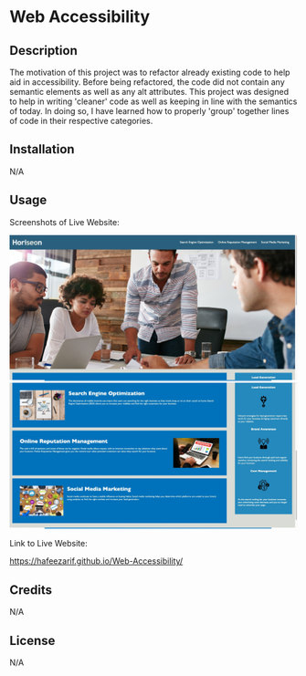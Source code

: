 # Web Accessibility

## Description
 
 The motivation of this project was to refactor already existing code to help aid in accessibility. Before being refactored, the code did not contain any semantic elements as well as any alt attributes. This project was designed to help in writing 'cleaner' code as well as keeping in line with the semantics of today. In doing so, I have learned how to properly 'group' together lines of code in their respective categories. 

## Installation

N/A

## Usage
Screenshots of Live Website:

![Screenshot of Website](assets/images/Screenshot2.jpeg)
![Other Screenshot of Website](assets/images/Screenshot1.jpeg)

Link to Live Website:

https://hafeezarif.github.io/Web-Accessibility/ 

## Credits

N/A

## License

N/A 
